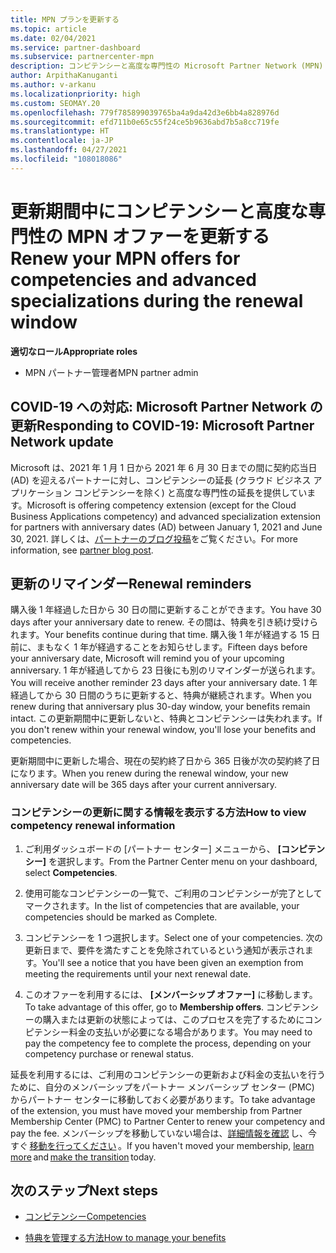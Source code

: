 ```yaml
---
title: MPN プランを更新する
ms.topic: article
ms.date: 02/04/2021
ms.service: partner-dashboard
ms.subservice: partnercenter-mpn
description: コンピテンシーと高度な専門性の Microsoft Partner Network (MPN) オファーを更新します。購入後 1 年経過した翌日から更新期間が始まります。
author: ArpithaKanuganti
ms.author: v-arkanu
ms.localizationpriority: high
ms.custom: SEOMAY.20
ms.openlocfilehash: 779f785899039765ba4a9da42d3e6bb4a828976d
ms.sourcegitcommit: efd711b0e65c55f24ce5b9636abd7b5a8cc719fe
ms.translationtype: HT
ms.contentlocale: ja-JP
ms.lasthandoff: 04/27/2021
ms.locfileid: "108018086"
---
```

# <a name="renew-your-mpn-offers-for-competencies-and-advanced-specializations-during-the-renewal-window"></a><span data-ttu-id="8e58e-103">更新期間中にコンピテンシーと高度な専門性の MPN オファーを更新する</span><span class="sxs-lookup"><span data-stu-id="8e58e-103">Renew your MPN offers for competencies and advanced specializations during the renewal window</span></span>

<span data-ttu-id="8e58e-104">**適切なロール**</span><span class="sxs-lookup"><span data-stu-id="8e58e-104">**Appropriate roles**</span></span>

- <span data-ttu-id="8e58e-105">MPN パートナー管理者</span><span class="sxs-lookup"><span data-stu-id="8e58e-105">MPN partner admin</span></span>

## <a name="responding-to-covid-19-microsoft-partner-network-update"></a><span data-ttu-id="8e58e-106">COVID-19 への対応: Microsoft Partner Network の更新</span><span class="sxs-lookup"><span data-stu-id="8e58e-106">Responding to COVID-19: Microsoft Partner Network update</span></span>

<span data-ttu-id="8e58e-107">Microsoft は、2021 年 1 月 1 日から 2021 年 6 月 30 日までの間に契約応当日 (AD) を迎えるパートナーに対し、コンピテンシーの延長 (クラウド ビジネス アプリケーション コンピテンシーを除く) と高度な専門性の延長を提供しています。</span><span class="sxs-lookup"><span data-stu-id="8e58e-107">Microsoft is offering competency extension (except for the Cloud Business Applications competency) and advanced specialization extension for partners with anniversary dates (AD) between January 1, 2021 and June 30, 2021.</span></span> <span data-ttu-id="8e58e-108">詳しくは、[パートナーのブログ投稿](https://blogs.partner.microsoft.com/mpn/responding-to-covid-19-microsoft-partner-network/)をご覧ください。</span><span class="sxs-lookup"><span data-stu-id="8e58e-108">For more information, see [partner blog post](https://blogs.partner.microsoft.com/mpn/responding-to-covid-19-microsoft-partner-network/).</span></span>

## <a name="renewal-reminders"></a><span data-ttu-id="8e58e-109">更新のリマインダー</span><span class="sxs-lookup"><span data-stu-id="8e58e-109">Renewal reminders</span></span>

<span data-ttu-id="8e58e-110">購入後 1 年経過した日から 30 日の間に更新することができます。</span><span class="sxs-lookup"><span data-stu-id="8e58e-110">You have 30 days after your anniversary date to renew.</span></span> <span data-ttu-id="8e58e-111">その間は、特典を引き続け受けられます。</span><span class="sxs-lookup"><span data-stu-id="8e58e-111">Your benefits continue during that time.</span></span> <span data-ttu-id="8e58e-112">購入後 1 年が経過する 15 日前に、まもなく 1 年が経過することをお知らせします。</span><span class="sxs-lookup"><span data-stu-id="8e58e-112">Fifteen days before your anniversary date, Microsoft will remind you of your upcoming anniversary.</span></span> <span data-ttu-id="8e58e-113">1 年が経過してから 23 日後にも別のリマインダーが送られます。</span><span class="sxs-lookup"><span data-stu-id="8e58e-113">You will receive another reminder 23 days after your anniversary date.</span></span> <span data-ttu-id="8e58e-114">1 年経過してから 30 日間のうちに更新すると、特典が継続されます。</span><span class="sxs-lookup"><span data-stu-id="8e58e-114">When you renew during that anniversary plus 30-day window, your benefits remain intact.</span></span> <span data-ttu-id="8e58e-115">この更新期間中に更新しないと、特典とコンピテンシーは失われます。</span><span class="sxs-lookup"><span data-stu-id="8e58e-115">If you don't renew within your renewal window, you'll lose your benefits and competencies.</span></span>

<span data-ttu-id="8e58e-116">更新期間中に更新した場合、現在の契約終了日から 365 日後が次の契約終了日になります。</span><span class="sxs-lookup"><span data-stu-id="8e58e-116">When you renew during the renewal window, your new anniversary date will be 365 days after your current anniversary.</span></span>

### <a name="how-to-view-competency-renewal-information"></a><span data-ttu-id="8e58e-117">コンピテンシーの更新に関する情報を表示する方法</span><span class="sxs-lookup"><span data-stu-id="8e58e-117">How to view competency renewal information</span></span>

1. <span data-ttu-id="8e58e-118">ご利用ダッシュボードの [パートナー センター] メニューから、 **[コンピテンシー]** を選択します。</span><span class="sxs-lookup"><span data-stu-id="8e58e-118">From the Partner Center menu on your dashboard, select **Competencies**.</span></span>  

2. <span data-ttu-id="8e58e-119">使用可能なコンピテンシーの一覧で、ご利用のコンピテンシーが完了としてマークされます。</span><span class="sxs-lookup"><span data-stu-id="8e58e-119">In the list of competencies that are available, your competencies should be marked as Complete.</span></span>  

3. <span data-ttu-id="8e58e-120">コンピテンシーを 1 つ選択します。</span><span class="sxs-lookup"><span data-stu-id="8e58e-120">Select one of your competencies.</span></span> <span data-ttu-id="8e58e-121">次の更新日まで、要件を満たすことを免除されているという通知が表示されます。</span><span class="sxs-lookup"><span data-stu-id="8e58e-121">You'll see a notice that you have been given an exemption from meeting the requirements until your next renewal date.</span></span>

4. <span data-ttu-id="8e58e-122">このオファーを利用するには、 **[メンバーシップ オファー]** に移動します。</span><span class="sxs-lookup"><span data-stu-id="8e58e-122">To take advantage of this offer, go to **Membership offers**.</span></span> <span data-ttu-id="8e58e-123">コンピテンシーの購入または更新の状態によっては、このプロセスを完了するためにコンピテンシー料金の支払いが必要になる場合があります。</span><span class="sxs-lookup"><span data-stu-id="8e58e-123">You may need to pay the competency fee to complete the process, depending on your competency purchase or renewal status.</span></span>

<span data-ttu-id="8e58e-124">延長を利用するには、ご利用のコンピテンシーの更新および料金の支払いを行うために、自分のメンバーシップをパートナー メンバーシップ センター (PMC) からパートナー センターに移動しておく必要があります。</span><span class="sxs-lookup"><span data-stu-id="8e58e-124">To take advantage of the extension, you must have moved your membership from Partner Membership Center (PMC) to Partner Center to renew your competency and pay the fee.</span></span> <span data-ttu-id="8e58e-125">メンバーシップを移動していない場合は、[詳細情報を確認](prepare-pmc-pc-migration.md) し、今すぐ [移動を行ってください](https://partners.microsoft.com/partnerprogram/Welcome.aspx) 。</span><span class="sxs-lookup"><span data-stu-id="8e58e-125">If you haven't moved your membership, [learn more](prepare-pmc-pc-migration.md) and [make the transition](https://partners.microsoft.com/partnerprogram/Welcome.aspx) today.</span></span>  

## <a name="next-steps"></a><span data-ttu-id="8e58e-126">次のステップ</span><span class="sxs-lookup"><span data-stu-id="8e58e-126">Next steps</span></span>

- [<span data-ttu-id="8e58e-127">コンピテンシー</span><span class="sxs-lookup"><span data-stu-id="8e58e-127">Competencies</span></span>](learn-about-competencies.md)

- [<span data-ttu-id="8e58e-128">特典を管理する方法</span><span class="sxs-lookup"><span data-stu-id="8e58e-128">How to manage your benefits</span></span>](manage-your-partner-network-benefits.md)

